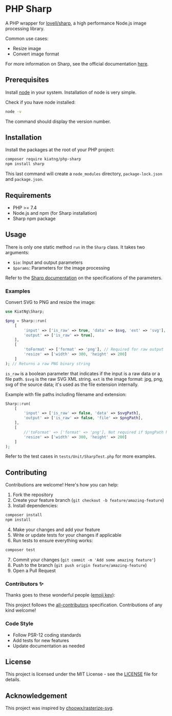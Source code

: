 # PHP Sharp

A PHP wrapper for [lovell/sharp](https://github.com/lovell/sharp), a high performance Node.js image processing library.

Common use cases:
- Resize image
- Convert image format

For more information on Sharp, see the official documentation [here](https://sharp.pixelplumbing.com/).

## Prerequisites

Install [node](https://nodejs.org/) in your system. Installation of node is very simple.

Check if you have node installed:
```bash
node -v
```
The command should display the version number.

## Installation

Install the packages at the root of your PHP project:
```bash
composer require kiatng/php-sharp
npm install sharp
```

This last command will create a `node_modules` directory, `package-lock.json` and `package.json`.

## Requirements

- PHP >= 7.4
- Node.js and npm (for Sharp installation)
- Sharp npm package

## Usage
There is only one static method `run` in the `Sharp` class. It takes two arguments:
- `$io`: Input and output parameters
- `$params`: Parameters for the image processing

Refer to the [Sharp documentation](https://sharp.pixelplumbing.com/) on the specifications of the parameters.

### Examples

Convert SVG to PNG and resize the image:
```php
use KiatNg\Sharp;

$png = Sharp::run(
    [
        'input' => ['is_raw' => true, 'data' => $svg, 'ext' => 'svg'],
        'output' => ['is_raw' => true],
    ],
    [
        'toFormat' => ['format' => 'png'], // Required for raw output
        'resize' => ['width' => 300, 'height' => 200]
    ]
); // Returns a raw PNG binary string
```

`is_raw` is a boolean parameter that indicates if the input is a raw data or a file path.
`$svg` is the raw SVG XML string.
`ext` is the image format: jpg, png, svg of the source data; it's used as the file extension internally.

Example with file paths including filename and extension:
```php
Sharp::run(
    [
        'input' => ['is_raw' => false, 'data' => $svgPath],
        'output' => ['is_raw' => false, 'file' => $pngPath],
    ],
    [
        //'toFormat' => ['format' => 'png'], Not required if $pngPath has .png extension
        'resize' => ['width' => 300, 'height' => 200]
    ]
);
```

Refer to the test cases in `tests/Unit/SharpTest.php` for more examples.

## Contributing

Contributions are welcome! Here's how you can help:

1. Fork the repository
2. Create your feature branch (`git checkout -b feature/amazing-feature`)
3. Install dependencies:
```bash
composer install
npm install
```

4. Make your changes and add your feature
5. Write or update tests for your changes if applicable
6. Run tests to ensure everything works:
```bash
composer test
```

7. Commit your changes (`git commit -m 'Add some amazing feature'`)
8. Push to the branch (`git push origin feature/amazing-feature`)
9. Open a Pull Request

### Contributors ✨

Thanks goes to these wonderful people ([emoji key](https://allcontributors.org/docs/en/emoji-key)):

<!-- ALL-CONTRIBUTORS-LIST:START - Do not remove or modify this section -->
<!-- prettier-ignore-start -->
<!-- markdownlint-disable -->

<!-- markdownlint-restore -->
<!-- prettier-ignore-end -->
<!-- ALL-CONTRIBUTORS-LIST:END -->

This project follows the [all-contributors](https://github.com/all-contributors/all-contributors) specification. Contributions of any kind welcome!

### Code Style
- Follow PSR-12 coding standards
- Add tests for new features
- Update documentation as needed

## License

This project is licensed under the MIT License - see the [LICENSE](LICENSE) file for details.


## Acknowledgement

This project was inspired by [choowx/rasterize-svg](https://github.com/choowx/rasterize-svg).
